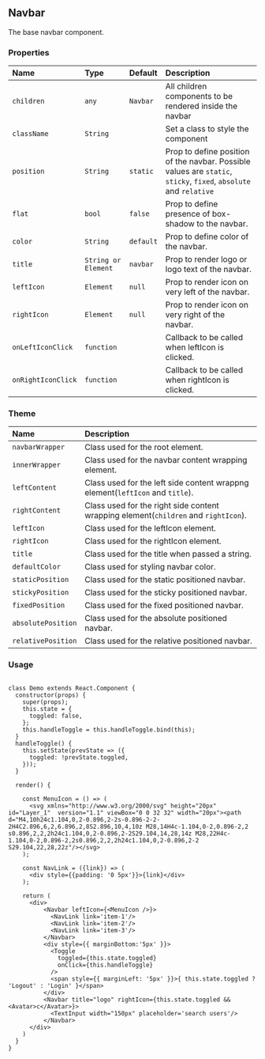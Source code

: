 ## Navbar

The base navbar component.

### Properties
| Name | Type | Default | Description |
|:-----|:-----|:-----|:-----|
| `children` | `any` | `Navbar` | All children components to be rendered inside the navbar |
| `className` | `String` | &nbsp; | Set a class to style the component |
| `position` | `String` | `static` | Prop to define position of the navbar. Possible values are `static`, `sticky`, `fixed`, `absolute` and `relative` |
| `flat` | `bool` | `false` | Prop to define presence of box-shadow to the navbar. |
| `color` | `String` | `default` | Prop to define color of the navbar. |
| `title` | `String or Element` | `navbar` | Prop to render logo or logo text of the navbar. |
| `leftIcon` | `Element` | `null` | Prop to render icon on very left of the navbar. |
| `rightIcon` | `Element` | `null` | Prop to render icon on very right of the navbar. |
| `onLeftIconClick` | `function` | &nbsp; | Callback to be called when leftIcon is clicked. |
| `onRightIconClick` | `function` | &nbsp; | Callback to be called when rightIcon is clicked. |

### Theme

| Name     | Description|
|:---------|:-----------|
| `navbarWrapper`   | Class used for the root element.|
| `innerWrapper`   | Class used for the navbar content wrapping element.|
| `leftContent`   | Class used for the left side content wrappng element(`leftIcon` and `title`).|
| `rightContent`   | Class used for the right side content wrapping element(`children` and `rightIcon`).|
| `leftIcon`   | Class used for the leftIcon element.|
| `rightIcon`   | Class used for the rightIcon element.|
| `title`   | Class used for the title when passed a string.|
| `defaultColor`   | Class used for styling navbar color.|
| `staticPosition`   | Class used for the static positioned navbar.|
| `stickyPosition`   | Class used for the sticky positioned navbar.|
| `fixedPosition`   | Class used for the fixed positioned navbar.|
| `absolutePosition`   | Class used for the absolute positioned navbar.|
| `relativePosition`   | Class used for the relative positioned navbar.|

### Usage
```

class Demo extends React.Component {
  constructor(props) {
    super(props);
    this.state = {
      toggled: false,
    };
    this.handleToggle = this.handleToggle.bind(this);
  }
  handleToggle() {
    this.setState(prevState => ({
      toggled: !prevState.toggled,
    }));
  }

  render() {

    const MenuIcon = () => (
      <svg xmlns="http://www.w3.org/2000/svg" height="20px" id="Layer_1"  version="1.1" viewBox="0 0 32 32" width="20px"><path d="M4,10h24c1.104,0,2-0.896,2-2s-0.896-2-2-2H4C2.896,6,2,6.896,2,8S2.896,10,4,10z M28,14H4c-1.104,0-2,0.896-2,2  s0.896,2,2,2h24c1.104,0,2-0.896,2-2S29.104,14,28,14z M28,22H4c-1.104,0-2,0.896-2,2s0.896,2,2,2h24c1.104,0,2-0.896,2-2  S29.104,22,28,22z"/></svg>
    );

    const NavLink = ({link}) => (
      <div style={{padding: '0 5px'}}>{link}</div>
    );

    return (
      <div>
          <Navbar leftIcon={<MenuIcon />}>
            <NavLink link='item-1'/>
            <NavLink link='item-2'/>
            <NavLink link='item-3'/>
          </Navbar>
          <div style={{ marginBottom:'5px' }}>
            <Toggle
              toggled={this.state.toggled}
              onClick={this.handleToggle}
            />
            <span style={{ marginLeft: '5px' }}>{ this.state.toggled ? 'Logout' : 'Login' }</span>
          </div>
          <Navbar title="logo" rightIcon={this.state.toggled && <Avatar>c</Avatar>}>
            <TextInput width="150px" placeholder='search users'/>
          </Navbar>
      </div>
    )
  }
}
```
